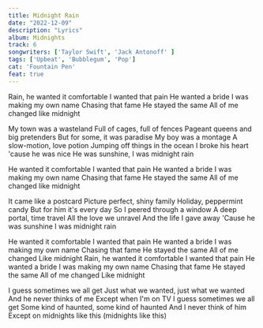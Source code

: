 ```yaml
---
title: Midnight Rain
date: "2022-12-09"
description: "Lyrics"
album: Midnights
track: 6
songwriters: ['Taylor Swift', 'Jack Antonoff' ]
tags: ['Upbeat', 'Bubblegum', 'Pop']
cat: 'Fountain Pen'
feat: true
---
```

<p className="intro">
Rain, he wanted it comfortable
I wanted that pain
He wanted a bride
I was making my own name
Chasing that fame
He stayed the same
All of me changed like midnight
</p>
<p className="verse-one">
My town was a wasteland
Full of cages, full of fences
Pageant queens and big pretenders
But for some, it was paradise
My boy was a montage
A slow-motion, love potion
Jumping off things in the ocean
I broke his heart 'cause he was nice
He was sunshine, I was midnight rain
</p>
<p className="chorus">
He wanted it comfortable
I wanted that pain
He wanted a bride
I was making my own name
Chasing that fame
He stayed the same
All of me changed like midnight
</p>
<p className="verse-two">
It came like a postcard
Picture perfect, shiny family
Holiday, peppermint candy
But for him it's every day
So I peered through a window
A deep portal, time travel
All the love we unravel
And the life I gave away
'Cause he was sunshine
I was midnight rain
</p>
<p className="chorus">
He wanted it comfortable
I wanted that pain
He wanted a bride
I was making my own name
Chasing that fame
He stayed the same
All of me changed
Like midnight
Rain, he wanted it comfortable
I wanted that pain
He wanted a bride
I was making my own name
Chasing that fame
He stayed the same
All of me changed
Like midnight
</p>
<p className="outro">
I guess sometimes we all get
Just what we wanted, just what we wanted
And he never thinks of me
Except when I'm on TV
I guess sometimes we all get
Some kind of haunted, some kind of haunted
And I never think of him
Except on midnights like this (midnights like this)
</p>